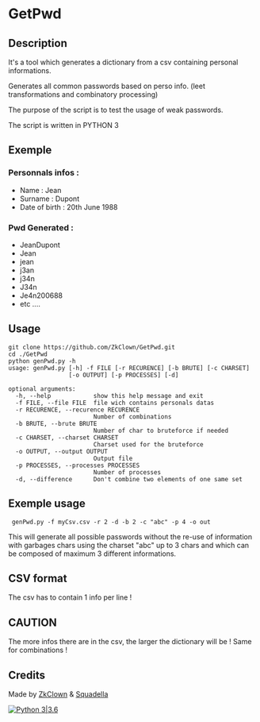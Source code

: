 # GetPwd

## Description
It's a tool which generates a dictionary from a csv containing personal informations.

Generates all common passwords based on perso info. (leet transformations and combinatory processing)

The purpose of the script is to test the usage of weak passwords.

The script is written in PYTHON 3
## Exemple

### Personnals infos :
  - Name : Jean
  - Surname : Dupont
  - Date of birth : 20th June 1988

### Pwd Generated :
  - JeanDupont
  - Jean
  - jean
  - j3an
  - j34n
  - J34n
  - Je4n200688
  - etc ....

## Usage
```
git clone https://github.com/ZkClown/GetPwd.git
cd ./GetPwd
python genPwd.py -h
usage: genPwd.py [-h] -f FILE [-r RECURENCE] [-b BRUTE] [-c CHARSET]
                 [-o OUTPUT] [-p PROCESSES] [-d]

optional arguments:
  -h, --help            show this help message and exit
  -f FILE, --file FILE  file wich contains personals datas
  -r RECURENCE, --recurence RECURENCE
                        Number of combinations
  -b BRUTE, --brute BRUTE
                        Number of char to bruteforce if needed
  -c CHARSET, --charset CHARSET
                        Charset used for the bruteforce
  -o OUTPUT, --output OUTPUT
                        Output file
  -p PROCESSES, --processes PROCESSES
                        Number of processes
  -d, --difference      Don't combine two elements of one same set
```
## Exemple usage 

` genPwd.py -f myCsv.csv -r 2 -d -b 2 -c "abc" -p 4 -o out`

This will generate all possible passwords without the re-use of information with garbages chars using the charset "abc" up to 3 chars and which can be composed of maximum 3 different informations. 

## CSV format
The csv has to contain 1 info per line !

## CAUTION

The more infos there are in the csv, the larger the dictionary will be ! Same for combinations !

## Credits
Made by [ZkClown](https://github.com/ZkClown) & [Squadella](https://github.com/Squadella)

[![Python 3|3.6](https://img.shields.io/badge/python-3%7C3.6-yellow.svg)](https://www.python.org/)
